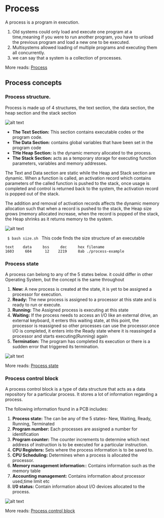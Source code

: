# Process
A process is a program in execution.
1. Old systems could only load and execute one program at a time,meaning if you were to run another program, you have to unload the previous program and load a new one to be executed.
2. Multisystems allowed loading of multiple programs and executing them all concurrently.
3. we can say that a system is a collection of processes.

More reads: [Process](https://en.wikipedia.org/wiki/Process_(computing))

## Process concepts
### Process structure.
Process is made up of 4 structures, the text section, the data section, the heap section and the stack section

![alt text](https://github.com/backendpapa/Operating-system-concept/blob/main/Process/process.png?raw=true)

- **The Text Section:** This section contains executable codes or the program code.
- **The Data Section:** contains global variables that have been set in the program code
- **THe Heap Section:** is the dynamic memory allocated to the process.
- **The Stack Section:** acts as a temporary storage for executing function parameters, variables and memory addresses.

The Text and Data section are static while the Heap and Stack section are dynamic. When a function is called, an activation record which contains parameters of the called function is pushed to the stack, once usage is completed and control is returned back to the system, the activation record is popped out of the stack.

The addition and removal of activation records affects the dynamic memory allocation such that when a record is pushed to the stack, the Heap size grows (memory allocated increase, when the record is popped of the stack, the Heap shrinks as it returns memory to the system.

![alt text](https://github.com/backendpapa/Operating-system-concept/blob/main/Process/process-structure.png?raw=true)



<code> $ bash size.sh </code>
This code finds the size structure of an executable
```
text    data     bss     dec     hex filename
1603     604      12    2219     8ab ./process-example
```

### Process state
A process can belong to any of the 5 states below. it could differ in other Operating System, but the concept is the same throughout
1. **New:** A new process is created at the state, it is yet to be assigned a processor for execution.
2. **Ready:** The new process is assigned to a processor at this state and is ready to run or execute.
3. **Running:** The Assigned process is executing at this state
4. **Waiting:** If the process needs to access an I/O like an external drive, an external keyboard, it enters this waiting state, at this point, the processor is reassigned so other processes can use the processor.once I/O is completed, it enters into the Ready state where it is reassinged a processor and starts executing(Running) again
5. **Termination:** The program has completed its execution or there is a sudden error that triggered its termination.

![alt text](https://github.com/backendpapa/Operating-system-concept/blob/main/Process/process-state.png?raw=true)

More reads: [Process state](https://en.wikipedia.org/wiki/Process_state)

### Process control block
A process control block is a type of data structure that acts as a data repository for a particular process. It stores a lot of information regarding a process.

The following information found in a PCB includes:
1. **Process state:** The can be any of the 5 states- New, Waiting, Ready, Running, Terminated
2. **Program number:** Each processes are assigned a number for identification
3. **Program counter:** The counter increments to determine which next address of instruction is to be executed for a particular instruction.
4. **CPU Registers:** Sets where the process information is to be saved to.
5. **CPU Scheduling:** Determines when a process is allocated the processor.
6. **Memory management information:**: Contains information such as the memory table
7. **Accounting management:** Contains information about processor used,time limit etc
8. **I/0 status:** Contain information about I/O devices allocated to the process.

![alt text](https://github.com/backendpapa/Operating-system-concept/blob/main/Process/pcb.png?raw=true)

More reads: [Process control block](https://en.wikipedia.org/wiki/Process_control_block)


